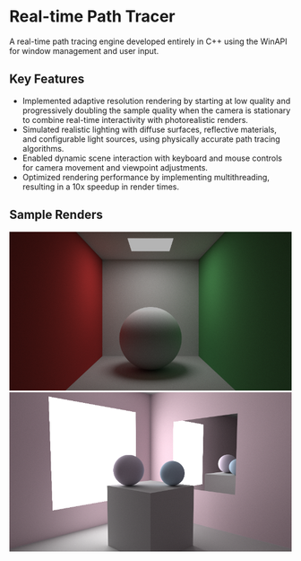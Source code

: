 # Real-time Path Tracer
A real-time path tracing engine developed entirely in C++ using the WinAPI for window management and user input.

## Key Features
- Implemented adaptive resolution rendering by starting at low quality and progressively doubling the sample quality when the camera is stationary to combine real-time interactivity with photorealistic renders.
- Simulated realistic lighting with diffuse surfaces, reflective materials, and configurable light sources, using physically accurate path tracing algorithms.
- Enabled dynamic scene interaction with keyboard and mouse controls for camera movement and viewpoint adjustments.
- Optimized rendering performance by implementing multithreading, resulting in a 10x speedup in render times.

## Sample Renders
![Cornell Box](images/cornell_box.PNG)
![Light Source and Mirror](images/my_box.PNG)
